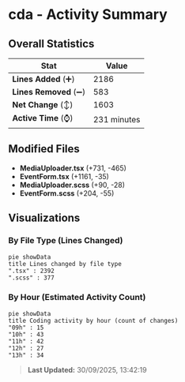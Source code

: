 # cda - Activity Summary 

## Overall Statistics

| Stat                   | Value                                                             |
| ---------------------- | ----------------------------------------------------------------- |
| **Lines Added** (➕)   | 2186                                          |
| **Lines Removed** (➖) | 583                                        |
| **Net Change** (↕)    | 1603                |
| **Active Time** (⌚)   | 231 minutes |


## Modified Files
- **MediaUploader.tsx** (+731, -465)
- **EventForm.tsx** (+1161, -35)
- **MediaUploader.scss** (+90, -28)
- **EventForm.scss** (+204, -55)

## Visualizations

### By File Type (Lines Changed)

```mermaid
pie showData
title Lines changed by file type
".tsx" : 2392
".scss" : 377
```

### By Hour (Estimated Activity Count)

```mermaid
pie showData
title Coding activity by hour (count of changes)
"09h" : 15
"10h" : 43
"11h" : 42
"12h" : 27
"13h" : 34
```


> **Last Updated:** 30/09/2025, 13:42:19